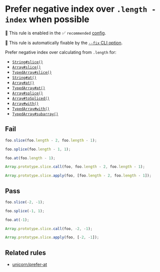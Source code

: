# Prefer negative index over `.length - index` when possible

💼 This rule is enabled in the ✅ `recommended` [config](https://github.com/sindresorhus/eslint-plugin-unicorn#preset-configs-eslintconfigjs).

🔧 This rule is automatically fixable by the [`--fix` CLI option](https://eslint.org/docs/latest/user-guide/command-line-interface#--fix).

<!-- end auto-generated rule header -->
<!-- Do not manually modify this header. Run: `npm run fix:eslint-docs` -->

Prefer negative index over calculating from `.length` for:

- [`String#slice()`](https://developer.mozilla.org/en-US/docs/Web/JavaScript/Reference/Global_Objects/String/slice)
- [`Array#slice()`](https://developer.mozilla.org/en-US/docs/Web/JavaScript/Reference/Global_Objects/Array/slice)
- [`TypedArray#slice()`](https://developer.mozilla.org/en-US/docs/Web/JavaScript/Reference/Global_Objects/TypedArray/slice)
- [`String#at()`](https://developer.mozilla.org/en-US/docs/Web/JavaScript/Reference/Global_Objects/String/at)
- [`Array#at()`](https://developer.mozilla.org/en-US/docs/Web/JavaScript/Reference/Global_Objects/Array/at)
- [`TypedArray#at()`](https://developer.mozilla.org/en-US/docs/Web/JavaScript/Reference/Global_Objects/TypedArray/at)
- [`Array#splice()`](https://developer.mozilla.org/en-US/docs/Web/JavaScript/Reference/Global_Objects/Array/splice)
- [`Array#toSpliced()`](https://developer.mozilla.org/en-US/docs/Web/JavaScript/Reference/Global_Objects/Array/toSpliced)
- [`Array#with()`](https://developer.mozilla.org/en-US/docs/Web/JavaScript/Reference/Global_Objects/Array/with)
- [`TypedArray#with()`](https://developer.mozilla.org/en-US/docs/Web/JavaScript/Reference/Global_Objects/TypedArray/with)
- [`TypedArray#subarray()`](https://developer.mozilla.org/en-US/docs/Web/JavaScript/Reference/Global_Objects/TypedArray/subarray)

## Fail

```js
foo.slice(foo.length - 2, foo.length - 1);
```

```js
foo.splice(foo.length - 1, 1);
```

```js
foo.at(foo.length - 1);
```

```js
Array.prototype.slice.call(foo, foo.length - 2, foo.length - 1);
```

```js
Array.prototype.slice.apply(foo, [foo.length - 2, foo.length - 1]);
```

## Pass

```js
foo.slice(-2, -1);
```

```js
foo.splice(-1, 1);
```

```js
foo.at(-1);
```

```js
Array.prototype.slice.call(foo, -2, -1);
```

```js
Array.prototype.slice.apply(foo, [-2, -1]);
```

## Related rules

- [unicorn/prefer-at](https://github.com/sindresorhus/eslint-plugin-unicorn/tree/main/docs/rules/prefer-at.md)
